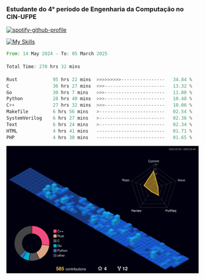 
### Estudante do 4° período de Engenharia da Computação no CIN-UFPE

[![spotify-github-profile](https://spotify-github-profile.kittinanx.com/api/view?uid=21nggge2ld354asa4l3xoze2q&cover_image=true&theme=novatorem&show_offline=false&background_color=000000&interchange=true&bar_color=53b14f&bar_color_cover=true)](https://github.com/kittinan/spotify-github-profile)


[![My Skills](https://skillicons.dev/icons?i=c,cpp,rust,py,java,neovim&theme=dark)](https://skillicons.dev)

<!--START_SECTION:waka-->

```rust
From: 14 May 2024 - To: 05 March 2025

Total Time: 270 hrs 32 mins

Rust             95 hrs 22 mins  >>>>>>>>>----------------   34.84 %
C                36 hrs 27 mins  >>>----------------------   13.32 %
Go               30 hrs 7 mins   >>>----------------------   11.00 %
Python           28 hrs 40 mins  >>>----------------------   10.48 %
C++              27 hrs 32 mins  >>>----------------------   10.06 %
Makefile         6 hrs 56 mins   >------------------------   02.54 %
SystemVerilog    6 hrs 27 mins   >------------------------   02.36 %
Text             6 hrs 24 mins   >------------------------   02.34 %
HTML             4 hrs 41 mins   -------------------------   01.71 %
PHP              4 hrs 30 mins   -------------------------   01.65 %
```

<!--END_SECTION:waka-->

![](./profile-3d-contrib/profile-night-view.svg)
